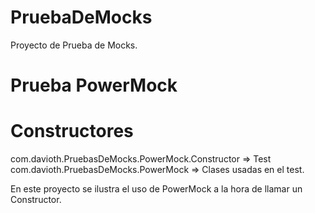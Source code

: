 PruebaDeMocks
=============

Proyecto de Prueba de Mocks.


Prueba PowerMock
================

Constructores
=============

com.davioth.PruebasDeMocks.PowerMock.Constructor => Test
com.davioth.PruebasDeMocks.PowerMock => Clases usadas en el test.

En este proyecto se ilustra el uso de PowerMock a la hora de
llamar un Constructor.
